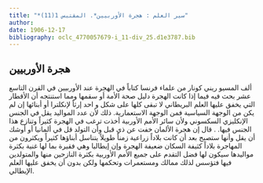 ```yaml
---
title: "*سير العلم : هجرة الأوربيين*. المقتبس 1(11)"
author: 
date: 1906-12-17
bibliography: oclc_4770057679-i_11-div_25.d1e3787.bib
---
```




##  هجرة الأوربيين 


 ألف المسيو ريني كونار من علماء فرنسا كتاباً في الهجرة عند الأوربيين في القرن التاسع  عشر  بحث فيه فيما إذا كانت الهجرة دليل صحة الأمة أو سقمها ومما استنتجه أن الأقطار التي يخفق عليها العلم البريطاني لا تبقى كلها على شكل و  احد  إرثاً لإنكلترا أو أبنائها إن لم يكن من الوجهة السياسية فمن الوجهة الاستعمارية. ذلك لأن عدد المواليد يقل في الجنس الإنكليزي السكسوني ولأن سائر الأمم الأوربية أخذت ترغب في الهجرة كثيراً وتنازع هذا الجنس فيها. . قال إن هجرة الألمان خفت عن ذي قبل وأن التولد قل في ألمانيا أو أوشك أن يقل وأنها ستصبح بعد أن كانت بلاداً زراعية زمناً طويلاً يتناسل أبناؤها كثيراً ويكثرون من المهاجرة بلاداً كثيفة السكان ضعيفة الهجرة وإن إيطاليا وهي فقيرة بما لها غنية بكثرة مواليدها سيكون لها فضل التقدم على جميع الأمم الأوربية بكثرة النازحين منها والمتولدين فيها فتؤسس لذلك ممالك ومستعمرات وتحكمها ولكن بدون أن يخفق عليها العلم الإيطالي. 
